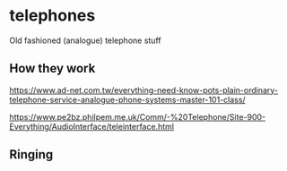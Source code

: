 # telephones
Old fashioned (analogue) telephone stuff

## How they work

<https://www.ad-net.com.tw/everything-need-know-pots-plain-ordinary-telephone-service-analogue-phone-systems-master-101-class/>

<https://www.pe2bz.philpem.me.uk/Comm/-%20Telephone/Site-900-Everything/AudioInterface/teleinterface.html>

## Ringing

